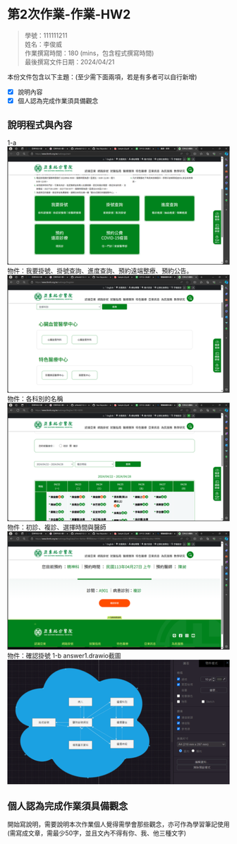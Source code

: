 # 第2次作業-作業-HW2
>
>學號：111111211
><br />
>姓名：李俊威
><br />
>作業撰寫時間：180 (mins，包含程式撰寫時間)
><br />
>最後撰寫文件日期：2024/04/21
>

本份文件包含以下主題：(至少需下面兩項，若是有多者可以自行新增)
- [x] 說明內容
- [x] 個人認為完成作業須具備觀念

## 說明程式與內容

1-a
![alt text](png/image-1.png)
物件：我要掛號、掛號查詢、進度查詢、預約遠端整療、預約公告。
![alt text](png/image-3.png)
物件：各科別的名稱
![alt text](png/image-4.png)
物件：初診、複診、選擇時間與醫師
![alt text](png/image-6.png)
物件：確認掛號
1-b
answer1.drawio截圖
![alt text](image.png)

## 個人認為完成作業須具備觀念

開始寫說明，需要說明本次作業個人覺得需學會那些觀念，亦可作為學習筆記使用 (需寫成文章，需最少50字，並且文內不得有你、我、他三種文字)